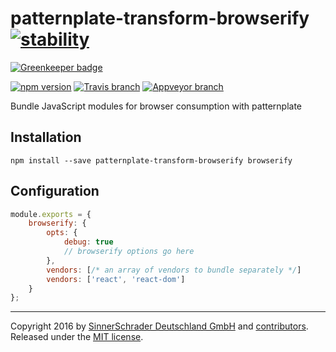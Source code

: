 # patternplate-transform-browserify [![stability][0]][1]

[![Greenkeeper badge](https://badges.greenkeeper.io/sinnerschrader/patternplate-transform-browserify.svg)](https://greenkeeper.io/)

[![npm version][2]][3] [![Travis branch][4]][5] [![Appveyor branch][6]][7]

Bundle JavaScript modules for browser consumption with patternplate

## Installation
```shell
npm install --save patternplate-transform-browserify browserify
```

## Configuration
```javascript
module.exports = {
	browserify: {
		opts: {
			debug: true
			// browserify options go here
		},
		vendors: [/* an array of vendors to bundle separately */]
		vendors: ['react', 'react-dom']
	}
};
```

---
Copyright 2016 by [SinnerSchrader Deutschland GmbH](https://github.com/sinnerschrader) and [contributors](./graphs/contributors). Released under the [MIT license]('./license.md').


[0]: https://img.shields.io/badge/stability-experimental-orange.svg?style=flat-square
[1]: https://nodejs.org/api/documentation.html#documentation_stability_index
[2]: https://img.shields.io/npm/v/patternplate-transform-browserify.svg?style=flat-square
[3]: https://npmjs.org/package/patternplate-transform-browserify
[4]: https://img.shields.io/travis/sinnerschrader/patternplate-transform-browserify/master.svg?style=flat-square
[5]: https://travis-ci.org/sinnerschrader/patternplate-transform-browserify
[6]: https://img.shields.io/appveyor/ci/marionebl/patternplate-transform-browserify/master.svg?style=flat-square
[7]: https://ci.appveyor.com/project/marionebl/patternplate-transform-browserify
